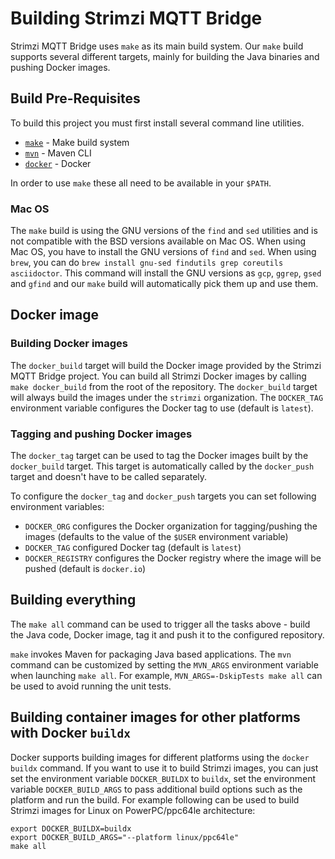 # Building Strimzi MQTT Bridge

Strimzi MQTT Bridge uses `make` as its main build system.
Our `make` build supports several different targets, mainly for building the Java binaries and pushing Docker images.

## Build Pre-Requisites

To build this project you must first install several command line utilities.

- [`make`](https://www.gnu.org/software/make/) - Make build system
- [`mvn`](https://maven.apache.org/index.html) - Maven CLI
- [`docker`](https://www.docker.com/) - Docker

In order to use `make` these all need to be available in your `$PATH`.

### Mac OS

The `make` build is using the GNU versions of the `find` and `sed` utilities and is not compatible with the BSD versions available on Mac OS.
When using Mac OS, you have to install the GNU versions of `find` and `sed`.
When using `brew`, you can do `brew install gnu-sed findutils grep coreutils asciidoctor`.
This command will install the GNU versions as `gcp`, `ggrep`, `gsed` and `gfind` and our `make` build will automatically pick them up and use them.

## Docker image

### Building Docker images

The `docker_build` target will build the Docker image provided by the Strimzi MQTT Bridge project.
You can build all Strimzi Docker images by calling `make docker_build` from the root of the repository.
The `docker_build` target will always build the images under the `strimzi` organization.
The `DOCKER_TAG` environment variable configures the Docker tag to use (default is `latest`).

### Tagging and pushing Docker images

The `docker_tag` target can be used to tag the Docker images built by the `docker_build` target.
This target is automatically called by the `docker_push` target and doesn't have to be called separately.

To configure the `docker_tag` and `docker_push` targets you can set following environment variables:
* `DOCKER_ORG` configures the Docker organization for tagging/pushing the images (defaults to the value of the `$USER` environment variable)
* `DOCKER_TAG` configured Docker tag (default is `latest`)
* `DOCKER_REGISTRY` configures the Docker registry where the image will be pushed (default is `docker.io`)

## Building everything

The `make all` command can be used to trigger all the tasks above - build the Java code, Docker image, tag it and push it to the configured repository.

`make` invokes Maven for packaging Java based applications.
The `mvn` command can be customized by setting the `MVN_ARGS` environment variable when launching `make all`.
For example, `MVN_ARGS=-DskipTests make all` can be used to avoid running the unit tests.

## Building container images for other platforms with Docker `buildx`

Docker supports building images for different platforms using the `docker buildx` command. If you want to use it to
build Strimzi images, you can just set the environment variable `DOCKER_BUILDX` to `buildx`, set the environment
variable `DOCKER_BUILD_ARGS` to pass additional build options such as the platform and run the build. For example
following can be used to build Strimzi images for Linux on PowerPC/ppc64le architecture:

```
export DOCKER_BUILDX=buildx
export DOCKER_BUILD_ARGS="--platform linux/ppc64le"
make all
```